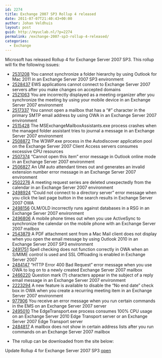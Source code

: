 ```yaml
---
id: 2274
title: Exchange 2007 SP3 Rollup 4 released
date: 2011-07-07T21:40:43+00:00
author: Johan Veldhuis
layout: post
guid: http://myuclab.nl/?p=2274
permalink: /exchange-2007-sp3-rollup-4-released/
categories:
  - Exchange
---
```

Microsoft has released Rollup 4 for Exchange Server 2007 SP3. This rollup will fix the following issues:

  * <div>
      <a href="http://support.microsoft.com/kb/2531208">2531208</a> You cannot synchronize a folder hierarchy by using Outlook for Mac 2011 in an Exchange Server 2007 SP3 environment
    </div>

  * <div>
      <a href="http://support.microsoft.com/kb/2528437">2528437</a> EWS applications cannot connect to Exchange Server 2007 servers after you make changes on accepted domains
    </div>

  * <div>
      <a href="http://support.microsoft.com/kb/2521063">2521063</a> You are incorrectly displayed as a meeting organizer after you synchronize the meeting by using your mobile device in an Exchange Server 2007 environment
    </div>

  * <div>
      <a href="http://support.microsoft.com/kb/2517337">2517337</a> You cannot open a mailbox that has a &#8220;#&#8221; character in the primary SMTP email address by using OWA in an Exchange Server 2007 environment
    </div>

  * <div>
      <a href="http://support.microsoft.com/kb/2515428">2515428</a> The MSExchangeMailboxAssistants.exe process crashes when the managed folder assistant tries to journal a message in an Exchange Server 2007 environment
    </div>

  * <div>
      <a href="http://support.microsoft.com/kb/2508872">2508872</a> The W3WP.exe process in the Autodiscover application pool on the Exchange Server 2007 Client Access servers consumes excessive CPU resources
    </div>

  * <div>
      <a href="http://support.microsoft.com/kb/2507374">2507374</a> &#8220;Cannot open this item&#8221; error message in Outlook online mode in an Exchange Server 2007 environment
    </div>

  * <div>
      <a href="http://support.microsoft.com/kb/2506827">2506827</a> An UM auto attendant times out and generates an invalid extension number error message in an Exchange Server 2007 environment
    </div>

  * <div>
      <a href="http://support.microsoft.com/kb/2502276">2502276</a> A meeting request series are deleted unexpectedly from the calendar in an Exchange Server 2007 environment
    </div>

  * <div>
      <a href="http://support.microsoft.com/kb/2498924">2498924</a> &#8220;Could not connect to a directory server&#8221; error message when you click the last page button in the search results in Exchange Server 2007 OWA
    </div>

  * <div>
      <a href="http://support.microsoft.com/kb/2498156">2498156</a> OLM/OLD incorrectly runs against databases in a RSG in an Exchange Server 2007 environment
    </div>

  * <div>
      <a href="http://support.microsoft.com/kb/2496806">2496806</a> A mobile phone times out when you use ActiveSync to synchronize the calendar on the mobile phone with an Exchange Server 2007 mailbox
    </div>

  * <div>
      <a href="http://support.microsoft.com/kb/2543879">2543879</a> A PDF attachment sent from a Mac Mail client does not display when you open the email message by using Outlook 2010 in an Exchange Server 2007 SP3 environment
    </div>

  * <div>
      <a href="http://support.microsoft.com/kb/2491751">2491751</a> Spell checking does not function correctly in OWA when an S/MIME control is used and SSL Offloading is enabled in Exchange Server 2007
    </div>

  * <div>
      <a href="http://support.microsoft.com/kb/2484147">2484147</a> &#8220;HTTP Error 400 Bad Request&#8221; error message when you use OWA to log on to a newly created Exchange Server 2007 mailbox
    </div>

  * <div>
      <a href="http://support.microsoft.com/kb/2466220">2466220</a> Question mark (?) characters appear in the subject of a reply email message in an Exchange Server 2007 environment
    </div>

  * <div>
      <a href="http://support.microsoft.com/kb/2223294">2223294</a> A new feature is available to disable the &#8220;No end date&#8221; check box in OWA when you create a recurring meeting item in an Exchange Server 2007 environment
    </div>

  * <div>
      <a href="http://support.microsoft.com/kb/977906">977906</a> You receive an error message when you run certain commands in the EMS on an Exchange Server 2007 server
    </div>

  * <div>
      <a href="http://support.microsoft.com/kb/2495010">2495010</a> The EdgeTransport.exe process consumes 100% CPU usage on an Exchange Server 2010 Edge Transport server or an Exchange Server 2007 Edge Transport server
    </div>

  * <div>
      <a href="http://support.microsoft.com/kb/2484817">2484817</a> A mailbox does not show in certain address lists after you run commands on an Exchange Server 2007 mailbox
    </div>

  * The rollup can be downloaded from the site below:

Update Rollup 4 for Exchange Server 2007 SP3 [open](http://www.microsoft.com/download/en/details.aspx?displaylang=en&id=26692)